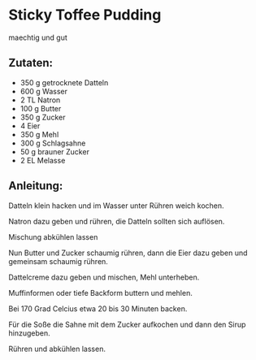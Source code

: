 Sticky Toffee Pudding
===
maechtig und gut

Zutaten:
---
- 350 g getrocknete Datteln
- 600 g Wasser
- 2 TL Natron
- 100 g Butter
- 350 g Zucker
- 4  Eier
- 350 g Mehl
- 300 g Schlagsahne
- 50 g brauner Zucker
- 2 EL Melasse

Anleitung:
---
Datteln klein hacken und im Wasser unter Rühren weich kochen.

Natron dazu geben und rühren, die Datteln sollten sich auflösen.

Mischung abkühlen lassen

Nun Butter und Zucker schaumig rühren, dann die Eier dazu geben und gemeinsam schaumig rühren.

Dattelcreme dazu geben und mischen, Mehl unterheben.

Muffinformen oder tiefe Backform buttern und mehlen.

Bei 170 Grad Celcius etwa 20 bis 30 Minuten backen.

Für die Soße die Sahne mit dem Zucker aufkochen und dann den Sirup hinzugeben.

Rühren und abkühlen lassen.